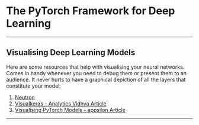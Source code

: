 # The PyTorch Framework for Deep Learning

---

## Visualising Deep Learning Models

Here are some resources that help with visualising your neural networks. Comes in handy whenever you need to debug them or present them to an audience. It never hurts to have a graphical depiction of all the layers that constitute your model.

1. [Neutron](https://netron.app/)
2. [Visualkeras - Analytics Vidhya Article](https://www.analyticsvidhya.com/blog/2022/03/visualize-deep-learning-models-using-visualkeras/)
3. [Visualising PyTorch Models - appsilon Article](https://appsilon.com/visualize-pytorch-neural-networks/)

---